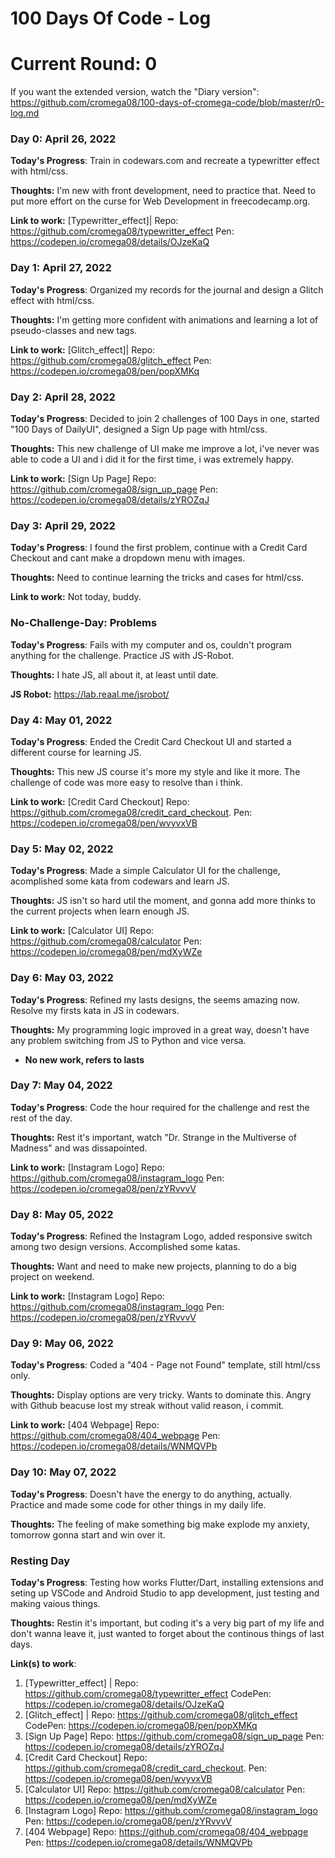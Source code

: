 # 100 Days Of Code - Log

# Current Round: 0

If you want the extended version, watch the "Diary version": https://github.com/cromega08/100-days-of-cromega-code/blob/master/r0-log.md

### Day 0: April 26, 2022

**Today's Progress**: Train in codewars.com and recreate a typewritter effect with html/css.

**Thoughts:** I'm new with front development, need to practice that. Need to put more effort on the curse for Web Development in freecodecamp.org.

**Link to work:** [Typewritter_effect]| Repo: https://github.com/cromega08/typewritter_effect Pen: https://codepen.io/cromega08/details/OJzeKaQ

### Day 1: April 27, 2022

**Today's Progress**: Organized my records for the journal and design a Glitch effect with html/css.

**Thoughts:** I'm getting more confident with animations and learning a lot of pseudo-classes and new tags.

**Link to work:** [Glitch_effect]| Repo: https://github.com/cromega08/glitch_effect Pen: https://codepen.io/cromega08/pen/popXMKq

### Day 2: April 28, 2022

**Today's Progress**: Decided to join 2 challenges of 100 Days in one, started "100 Days of DailyUI", designed a Sign Up page with html/css.

**Thoughts:** This new challenge of UI make me improve a lot, i've never was able to code a UI and i did it for the first time, i was extremely happy.

**Link to work:** [Sign Up Page] Repo: https://github.com/cromega08/sign_up_page Pen: https://codepen.io/cromega08/details/zYROZqJ

### Day 3: April 29, 2022

**Today's Progress**: I found the first problem, continue with a Credit Card Checkout and cant make a dropdown menu with images.

**Thoughts:** Need to continue learning the tricks and cases for html/css.

**Link to work:** Not today, buddy.

### No-Challenge-Day: Problems

**Today's Progress**: Fails with my computer and os, couldn't program anything for the challenge. Practice JS with JS-Robot.

**Thoughts:** I hate JS, all about it, at least until date.

**JS Robot:** https://lab.reaal.me/jsrobot/

### Day 4: May 01, 2022

**Today's Progress**: Ended the Credit Card Checkout UI and started a different course for learning JS.

**Thoughts:** This new JS course it's more my style and like it more. The challenge of code was more easy to resolve than i think.

**Link to work:** [Credit Card Checkout] Repo: https://github.com/cromega08/credit_card_checkout. Pen: https://codepen.io/cromega08/pen/wvyvxVB

### Day 5: May 02, 2022

**Today's Progress**: Made a simple Calculator UI for the challenge, acomplished some kata from codewars and learn JS.

**Thoughts:** JS isn't so hard util the moment, and gonna add more thinks to the current projects when learn enough JS.

**Link to work:** [Calculator UI] Repo: https://github.com/cromega08/calculator Pen: https://codepen.io/cromega08/pen/mdXyWZe

### Day 6: May 03, 2022

**Today's Progress**: Refined my lasts designs, the seems amazing now. Resolve my firsts kata in JS in codewars.

**Thoughts:** My programming logic improved in a great way, doesn't have any problem switching from JS to Python and vice versa.

- **No new work, refers to lasts**

### Day 7: May 04, 2022

**Today's Progress**: Code the hour required for the challenge and rest the rest of the day.

**Thoughts:** Rest it's important, watch "Dr. Strange in the Multiverse of Madness" and was dissapointed.

**Link to work:** [Instagram Logo] Repo: https://github.com/cromega08/instagram_logo Pen: https://codepen.io/cromega08/pen/zYRvvvV

### Day 8: May 05, 2022

**Today's Progress**: Refined the Instagram Logo, added responsive switch among two design versions. Accomplished some katas.

**Thoughts:** Want and need to make new projects, planning to do a big project on weekend.

**Link to work:** [Instagram Logo] Repo: https://github.com/cromega08/instagram_logo Pen: https://codepen.io/cromega08/pen/zYRvvvV

### Day 9: May 06, 2022

**Today's Progress**: Coded a "404 - Page not Found" template, still html/css only.

**Thoughts:** Display options are very tricky. Wants to dominate this. Angry with Github beacuse lost my streak without valid reason, i commit.

**Link to work:** [404 Webpage] Repo: https://github.com/cromega08/404_webpage Pen: https://codepen.io/cromega08/details/WNMQVPb

### Day 10: May 07, 2022

**Today's Progress**: Doesn't have the energy to do anything, actually. Practice and made some code for other things in my daily life.

**Thoughts:** The feeling of make something big make explode my anxiety, tomorrow gonna start and win over it.

### Resting Day

**Today's Progress**: Testing how works Flutter/Dart, installing extensions and seting up VSCode and Android Studio to app development, just testing and making vaious things.

**Thoughts:** Restin it's important, but coding it's a very big part of my life and don't wanna leave it, just wanted to forget about the continous things of last days.

**Link(s) to work**:

1. [Typewritter_effect] | Repo: https://github.com/cromega08/typewritter_effect CodePen: https://codepen.io/cromega08/details/OJzeKaQ
2. [Glitch_effect] | Repo: https://github.com/cromega08/glitch_effect CodePen: https://codepen.io/cromega08/pen/popXMKq
3. [Sign Up Page] Repo: https://github.com/cromega08/sign_up_page Pen: https://codepen.io/cromega08/details/zYROZqJ
4. [Credit Card Checkout] Repo: https://github.com/cromega08/credit_card_checkout. Pen: https://codepen.io/cromega08/pen/wvyvxVB
5. [Calculator UI] Repo: https://github.com/cromega08/calculator Pen: https://codepen.io/cromega08/pen/mdXyWZe
6. [Instagram Logo] Repo: https://github.com/cromega08/instagram_logo Pen: https://codepen.io/cromega08/pen/zYRvvvV
7. [404 Webpage] Repo: https://github.com/cromega08/404_webpage Pen: https://codepen.io/cromega08/details/WNMQVPb

